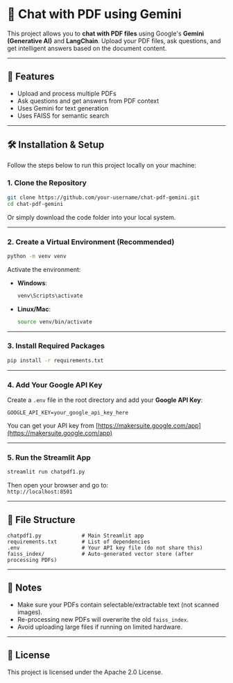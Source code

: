 
# 📄 Chat with PDF using Gemini

This project allows you to **chat with PDF files** using Google's **Gemini (Generative AI)** and **LangChain**. Upload your PDF files, ask questions, and get intelligent answers based on the document content.

---

## 🚀 Features

- Upload and process multiple PDFs
- Ask questions and get answers from PDF context
- Uses Gemini for text generation
- Uses FAISS for semantic search

---

## 🛠️ Installation & Setup

Follow the steps below to run this project locally on your machine:

### 1. Clone the Repository

```bash
git clone https://github.com/your-username/chat-pdf-gemini.git
cd chat-pdf-gemini
```

Or simply download the code folder into your local system.

---

### 2. Create a Virtual Environment (Recommended)

```bash
python -m venv venv
```

Activate the environment:

- **Windows**:
  ```bash
  venv\Scripts\activate
  ```

- **Linux/Mac**:
  ```bash
  source venv/bin/activate
  ```

---

### 3. Install Required Packages

```bash
pip install -r requirements.txt
```

---

### 4. Add Your Google API Key

Create a `.env` file in the root directory and add your **Google API Key**:

```
GOOGLE_API_KEY=your_google_api_key_here
```

You can get your API key from [https://makersuite.google.com/app](https://makersuite.google.com/app)

---

### 5. Run the Streamlit App

```bash
streamlit run chatpdf1.py
```

Then open your browser and go to:  
`http://localhost:8501`

---

## 📂 File Structure

```
chatpdf1.py             # Main Streamlit app
requirements.txt        # List of dependencies
.env                    # Your API key file (do not share this)
faiss_index/            # Auto-generated vector store (after processing PDFs)
```

---

## 📌 Notes

- Make sure your PDFs contain selectable/extractable text (not scanned images).
- Re-processing new PDFs will overwrite the old `faiss_index`.
- Avoid uploading large files if running on limited hardware.

---

## 🧼 License

This project is licensed under the Apache 2.0 License.
